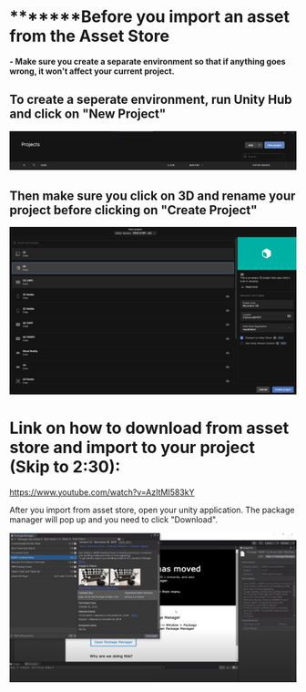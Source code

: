 # *********Before you import an asset from the Asset Store**

**- Make sure you create a separate environment so that if anything goes wrong, it won't affect your current project.**

## To create a seperate environment, run Unity Hub and click on "New Project"

![image.png](/.attachments/image-e1c278f4-7ed9-41ba-8da6-c856dfdeeec1.png)

## Then make sure you click on 3D and rename your project before clicking on "Create Project"

![image.png](/.attachments/image-b5ffbe29-c2ab-4f41-afcb-1033fa500447.png)

# **Link on how to download from asset store and import to your project (Skip to 2:30):**
https://www.youtube.com/watch?v=AzItMI583kY

After you import from asset store, open your unity application. The package manager will pop up and you need to click "Download".

![image.png](/.attachments/image-b8cb3d59-a3cc-4440-b307-98cc0de82181.png)

 